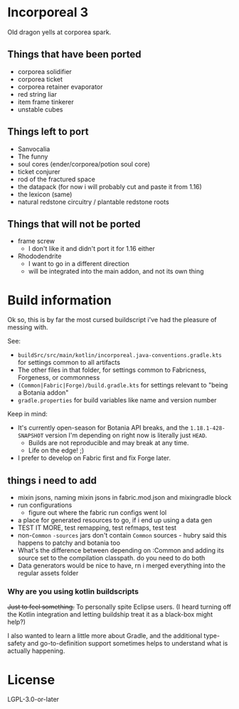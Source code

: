 Incorporeal 3
=============

Old dragon yells at corporea spark.

## Things that have been ported

* corporea solidifier
* corporea ticket
* corporea retainer evaporator
* red string liar
* item frame tinkerer
* unstable cubes

## Things left to port

* Sanvocalia
* The funny
* soul cores (ender/corporea/potion soul core)
* ticket conjurer
* rod of the fractured space
* the datapack (for now i will probably cut and paste it from 1.16)
* the lexicon (same)
* natural redstone circuitry / plantable redstone roots

## Things that will not be ported

* frame screw
  * I don't like it and didn't port it for 1.16 either
* Rhododendrite
  * I want to go in a different direction
  * will be integrated into the main addon, and not its own thing

# Build information

Ok so, this is by far the most cursed buildscript i've had the pleasure of messing with.

See:
* `buildSrc/src/main/kotlin/incorporeal.java-conventions.gradle.kts` for settings common to all artifacts
* The other files in that folder, for settings common to Fabricness, Forgeness, or commonness
* `(Common|Fabric|Forge)/build.gradle.kts` for settings relevant to "being a Botania addon"
* `gradle.properties` for build variables like name and version number

Keep in mind:

* It's currently open-season for Botania API breaks, and the `1.18.1-428-SNAPSHOT` version I'm depending on right now is literally just `HEAD`.
  * Builds are not reproducible and may break at any time.
  * Life on the edge! ;)
* I prefer to develop on Fabric first and fix Forge later.

## things i need to add

* mixin jsons, naming mixin jsons in fabric.mod.json and mixingradle block
* run configurations
  * figure out where the fabric run configs went lol
* a place for generated resources to go, if i end up using a data gen 
* TEST IT MORE, test remapping, test refmaps, test test
* non-`Common` `-sources` jars don't contain `Common` sources - hubry said this happens to patchy and botania too
* What's the difference between depending on :Common and adding its source set to the compilation classpath. do you need to do both
* Data generators would be nice to have, rn i merged everything into the regular assets folder

### Why are you using kotlin buildscripts

~~Just to feel something.~~ To personally spite Eclipse users. (I heard turning off the Kotlin integration and letting buildship treat it as a black-box might help?)

I also wanted to learn a little more about Gradle, and the additional type-safety and go-to-definition support sometimes helps to understand what is actually happening.

# License

LGPL-3.0-or-later
